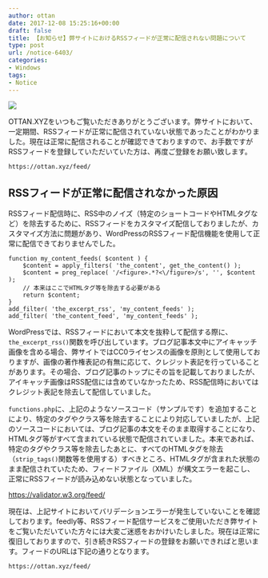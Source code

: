 ```yaml
---
author: ottan
date: 2017-12-08 15:25:16+00:00
draft: false
title: 【お知らせ】弊サイトにおけるRSSフィードが正常に配信されない問題について
type: post
url: /notice-6403/
categories:
- Windows
tags:
- Notice
---
```


![](/images/2017/12/171208-5a2aab0d367b1.jpg)






OTTAN.XYZをいつもご覧いただきありがとうございます。弊サイトにおいて、一定期間、RSSフィードが正常に配信されていない状態であったことがわかりました。現在は正常に配信されることが確認できておりますので、お手数ですがRSSフィードを登録していただいていた方は、再度ご登録をお願い致します。




    
    https://ottan.xyz/feed/





## RSSフィードが正常に配信されなかった原因





RSSフィード配信時に、RSS中のノイズ（特定のショートコードやHTMLタグなど）を除去するために、RSSフィードをカスタマイズ配信しておりましたが、カスタマイズ方法に問題があり、WordPressのRSSフィード配信機能を使用して正常に配信できておりませんでした。




    
    function my_content_feeds( $content ) {
    	$content = apply_filters( 'the_content', get_the_content() );
    	$content = preg_replace( '/<figure>.*?<\/figure>/s', '', $content );
    	// 本来はここでHTMLタグ等を除去する必要がある
    	return $content;
    }
    add_filter( 'the_excerpt_rss', 'my_content_feeds' );
    add_filter( 'the_content_feed', 'my_content_feeds' );





WordPressでは、RSSフィードにおいて本文を抜粋して配信する際に、`the_excerpt_rss()`関数を呼び出しています。ブログ記事本文中にアイキャッチ画像を含める場合、弊サイトではCC0ライセンスの画像を原則として使用しておりますが、画像の著作権表記の有無に応じて、クレジット表記を行っていることがあります。その場合、ブログ記事のトップにその旨を記載しておりましたが、アイキャッチ画像はRSS配信には含めていなかったため、RSS配信時においてはクレジット表記を除去して配信していました。





`functions.php`に、上記のようなソースコード（サンプルです）を追加することにより、特定のタグやクラス等を除去することにより対応していましたが、上記のソースコードにおいては、ブログ記事の本文をそのまま取得することになり、HTMLタグ等がすべて含まれている状態で配信されていました。本来であれば、特定のタグやクラス等を除去したあとに、すべてのHTMLタグを除去（`strip_tags()`関数等を使用する）すべきところ、HTMLタグが含まれた状態のまま配信されていたため、フィードファイル（XML）が構文エラーを起こし、正常にRSSフィードが読み込めない状態となっていました。



https://validator.w3.org/feed/



現在は、上記サイトにおいてバリデーションエラーが発生していないことを確認しております。feedly等、RSSフィード配信サービスをご使用いただき弊サイトをご覧いただいていた方々には大変ご迷惑をおかけいたしました。現在は正常に復旧しておりますので、引き続きRSSフィードの登録をお願いできればと思います。フィードのURLは下記の通りとなります。




    
    https://ottan.xyz/feed/
